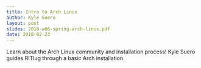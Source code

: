 ```yaml
---
title: Intro to Arch Linux 
author: Kyle Suero
layout: post
slides: 2018-w06-spring-arch-linux.pdf
date: 2018-02-23
---
```


Learn about the Arch Linux community and installation process!
Kyle Suero guides RITlug through a basic Arch installation.
